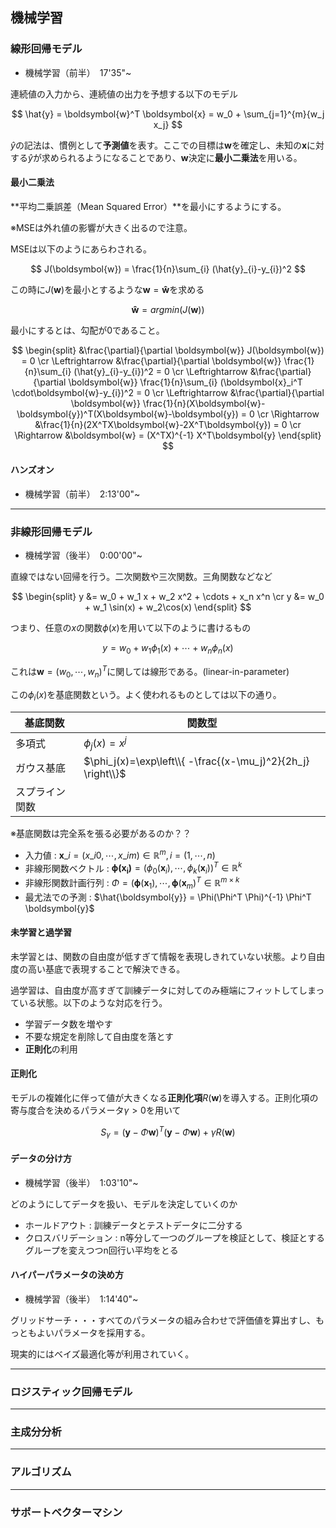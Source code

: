 <script type="text/x-mathjax-config">MathJax.Hub.Config({tex2jax:{inlineMath:[['\$','\$'],['\\(','\\)']],processEscapes:true},CommonHTML: {matchFontHeight:false}});</script>
<script type="text/javascript" async src="https://cdnjs.cloudflare.com/ajax/libs/mathjax/2.7.1/MathJax.js?config=TeX-MML-AM_CHTML"></script>

## 機械学習
### 線形回帰モデル

- 機械学習（前半）　17'35"~

連続値の入力から、連続値の出力を予想する以下のモデル

$$
\hat{y} = \boldsymbol{w}^T \boldsymbol{x} = w_0 + \sum_{j=1}^{m}{w_j x_j} 
$$

$\hat{y}$の記法は、慣例として**予測値**を表す。ここでの目標は$\boldsymbol{w}$を確定し、未知の$\boldsymbol{x}$に対する$\hat{y}$が求められるようになることであり、$\boldsymbol{w}$決定に**最小二乗法**を用いる。

#### 最小二乗法

**平均二乗誤差（Mean Squared Error）**を最小にするようにする。

※MSEは外れ値の影響が大きく出るので注意。

MSEは以下のようにあらわされる。

$$
J(\boldsymbol{w}) = \frac{1}{n}\sum_{i} (\hat{y}_{i}-y_{i})^2
$$


この時に$J(\boldsymbol{w})$を最小とするような$\boldsymbol{w}=\boldsymbol{\hat{w}}$を求める

$$
\boldsymbol{\hat{w}} = argmin(J(\boldsymbol{w}))
$$

最小にするとは、勾配が0であること。

$$
\begin{split} 
&\frac{\partial}{\partial \boldsymbol{w}} J(\boldsymbol{w}) = 0 \cr 
\Leftrightarrow &\frac{\partial}{\partial \boldsymbol{w}} \frac{1}{n}\sum_{i} (\hat{y}_{i}-y_{i})^2 = 0 \cr 
\Leftrightarrow &\frac{\partial}{\partial \boldsymbol{w}} \frac{1}{n}\sum_{i} (\boldsymbol{x}_i^T \cdot\boldsymbol{w}-y_{i})^2 = 0 \cr 
\Leftrightarrow &\frac{\partial}{\partial \boldsymbol{w}} \frac{1}{n}(X\boldsymbol{w}-\boldsymbol{y})^T(X\boldsymbol{w}-\boldsymbol{y}) = 0 \cr 
\Rightarrow &\frac{1}{n}(2X^TX\boldsymbol{w}-2X^T\boldsymbol{y}) = 0 \cr
\Rightarrow &\boldsymbol{w} = (X^TX)^{-1} X^T\boldsymbol{y}
\end{split} 
$$

#### ハンズオン

- 機械学習（前半）　2:13'00"~

---
### 非線形回帰モデル

- 機械学習（後半）　0:00'00"~

直線ではない回帰を行う。二次関数や三次関数。三角関数などなど

$$
\begin{split} 
y &= w_0 + w_1 x + w_2 x^2 + \cdots + x_n x^n \cr
y &= w_0 + w_1 \sin(x) + w_2\cos(x)
\end{split} 
$$

つまり、任意の$x$の関数$\phi(x)$を用いて以下のように書けるもの

$$
y = w_0 + w_1 \phi_1(x) + \cdots + w_n \phi_n(x)
$$

これは$\boldsymbol{w}=(w_0,\cdots,w_n)^T$に関しては線形である。(linear-in-parameter)

この$\phi_i(x)$を基底関数という。よく使われるものとしては以下の通り。

|基底関数|関数型|
|---|---|
|多項式|$\phi_j(x)=x^j$|
|ガウス基底|$\phi_j(x)=\exp\left\\{ -\frac{(x-\mu_j)^2}{2h_j} \right\\}$|
|スプライン関数||

※基底関数は完全系を張る必要があるのか？？


- 入力値 : $\boldsymbol{x}\_{i}=(x\_{i0},\cdots,x\_{im})\in \mathbb{R}^m , i = (1,\cdots, n)$  
- 非線形関数ベクトル : $\boldsymbol{\phi(\boldsymbol{x}_i)} =(\phi_0(\boldsymbol{x}_i),\cdots,\phi_k(\boldsymbol{x}_i))^T \in \mathbb{R}^k$
- 非線形関数計画行列 : $\Phi =(\boldsymbol{\phi}(\boldsymbol{x}_1),\cdots,\boldsymbol{\phi}(\boldsymbol{x}_m)^T \in \mathbb{R}^{m\times k}$
- 最尤法での予測 : $\hat{\boldsymbol{y}} = \Phi(\Phi^T \Phi)^{-1} \Phi^T \boldsymbol{y}$

#### 未学習と過学習

未学習とは、関数の自由度が低すぎて情報を表現しきれていない状態。より自由度の高い基底で表現することで解決できる。


過学習は、自由度が高すぎて訓練データに対してのみ極端にフィットしてしまっている状態。以下のような対応を行う。

- 学習データ数を増やす
- 不要な規定を削除して自由度を落とす
- **正則化**の利用

#### 正則化

モデルの複雑化に伴って値が大きくなる**正則化項**$R(\boldsymbol{w})$を導入する。正則化項の寄与度合を決めるパラメータ$\gamma > 0$を用いて


$$
S_{\gamma}=(\boldsymbol{y}-\Phi\boldsymbol{w})^T(\boldsymbol{y}-\Phi\boldsymbol{w})+\gamma R(\boldsymbol{w})
$$

#### データの分け方

- 機械学習（後半）　1:03'10"~

どのようにしてデータを扱い、モデルを決定していくのか

- ホールドアウト : 訓練データとテストデータに二分する
- クロスバリデーション : n等分して一つのグループを検証として、検証とするグループを変えつつn回行い平均をとる


#### ハイパーパラメータの決め方

- 機械学習（後半）　1:14'40"~

グリッドサーチ・・・すべてのパラメータの組み合わせで評価値を算出すし、もっともよいパラメータを採用する。

現実的にはベイズ最適化等が利用されていく。

---
### ロジスティック回帰モデル
---
### 主成分分析
---
### アルゴリズム
---
### サポートベクターマシン
